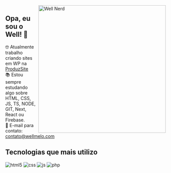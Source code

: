 <img src="https://raw.githubusercontent.com/MicaelliMedeiros/micaellimedeiros/master/image/computer-illustration.png" width="400px" min-width="300px" max-width="400px" align="right" alt="Well Nerd">

<h2>Opa, eu sou o Well! 👋</h2>

<p>🤓 Atualmente trabalho criando sites em WP na <a href="https://produzsite.com" target="_blank">ProduzSite</a><br>
📚 Estou sempre estudando algo sobre HTML, CSS, JS, TS, NODE, GIT, Next, React ou Firebase.<br>
  💌 E-mail para contato: <a href="mailto:contato@wellmelo.com">contato@wellmelo.com</a></p>

## Tecnologias que mais utilizo
<div style="display: inline_block">
  <img align="center" alt="html5" src="https://img.shields.io/badge/HTML5-E34F26?style=for-the-badge&logo=html5&logoColor=white" />
  <img align="center" alt="css" src="https://img.shields.io/badge/CSS3-1572B6?style=for-the-badge&logo=css3&logoColor=white" />
  <img align="center" alt="js" src="https://img.shields.io/badge/JavaScript-F7DF1E?style=for-the-badge&logo=javascript&logoColor=black" />
  <img align="center" alt="php" src="https://img.shields.io/badge/PHP-777BB4?style=for-the-badge&logo=php&logoColor=white" />
</div>
<br/>
